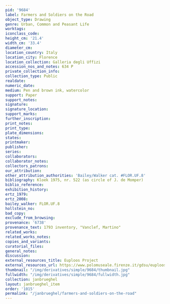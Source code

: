 ```yaml
---
pid: '9684'
label: Farmers and Soldiers on the Road
object_type: Drawing
genre: Urban, Common and Peasant Life
worktags:
iconclass_code:
height_cm: '21.4'
width_cm: '33.4'
diameter_cm:
location_country: Italy
location_city: Florence
location_collection: Galleria degli Uffizi
accession_nos_and_notes: 634 P
private_collection_info:
collection_type: Public
realdate:
numeric_date:
medium: Pen and brown ink, watercolor
support: Paper
support_notes:
signature:
signature_location:
support_marks:
further_inscription:
print_notes:
print_type:
plate_dimensions:
states:
printmaker:
publisher:
series:
collaborators:
collaborator_notes:
collectors_patrons:
our_attribution:
other_attribution_authorities: 'Bailey/Walker cat. #FLOR.UF.8'
bibliography: Kloek 1975, nr. 522 (as circle of J. de Momper)
biblio_reference:
exhibition_history:
ertz_1979:
ertz_2008:
bailey_walker: FLOR.UF.8
hollstein_no:
bad_copy:
exclude_from_browsing:
provenance: '6738'
provenance_text: 1793 inventory, "Vanclef, Martino"
related_works:
related_works_notes:
copies_and_variants:
curatorial_files:
general_notes:
discussion:
external_resources_title: Euploos Project
external_resources_url: https://www.polomuseale.firenze.it/gdsu/euploos/
thumbnail: "/img/derivatives/simple/9684/thumbnail.jpg"
fullwidth: "/img/derivatives/simple/9684/fullwidth.jpg"
collection: janbrueghel
layout: janbrueghel_item
order: '1015'
permalink: "/janbrueghel/farmers-and-soldiers-on-the-road"
---
```

